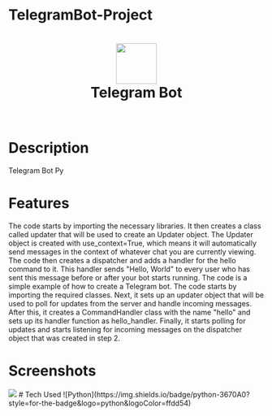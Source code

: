 # TelegramBot-Project

<div align="center">
      <h1> <img src="https://cdn4.telegram-cdn.org/file/ZShCmxYvMCg-tVEpM_qbqNXdhNqBalNr8efdGz0qO-UudsezoDDb325oURFv_P8e_rPgJVi1SbSSeZNLeMy2orvPyQOPBimzRcBM7b_FDqptLhdZyei14JZvLsQ4GLe0IBHvN9eGSF2TdUIYsozVNlroszQ2lse0tKIsoDDeogjeWP7XnWAeuiAPUotFdYRK4tULfV4iyN7RvF6KWPf25grsEmeUg2LoDWLfSpi5BUBCgNx6LPWaie-s4hynTVOxFL_8M29sb5TdXEKLs7Zy4N2OrC5A55J9LcF_6xhfRuJ66Qw18RrzAjab7RwwHX78a51HyaBBt4pkrxpLyGYTDA.jpg" width="80px"><br/>Telegram Bot</h1>
     </div>
<p align="center"> <a href="https://github.com/Kinto55/TelegramBot-Project" target="_blank"><img alt="" src="https://img.shields.io/badge/Website-EA4C89?style=normal&logo=dribbble&logoColor=white" style="vertical-align:center" /></a> <a href="https://www.linkedin.com/in/morris012345679/}" target="_blank"><img alt="" src="https://img.shields.io/badge/LinkedIn-0077B5?style=normal&logo=linkedin&logoColor=white" style="vertical-align:center" /></a> </p>

# Description
Telegram Bot Py

# Features
The code starts by importing the necessary libraries.
It then creates a class called updater that will be used to create an Updater object.
The Updater object is created with use_context=True, which means it will automatically send messages in the context of whatever chat you are currently viewing.
The code then creates a dispatcher and adds a handler for the hello command to it.
This handler sends "Hello, World" to every user who has sent this message before or after your bot starts running.
The code is a simple example of how to create a Telegram bot.
The code starts by importing the required classes.
Next, it sets up an updater object that will be used to poll for updates from the server and handle incoming messages. After this, it creates a CommandHandler class with the name "hello" and sets up its handler function as hello_handler.
Finally, it starts polling for updates and starts listening for incoming messages on the dispatcher object that was created in step 2.
# Screenshots
 <img src="https://imgs.developpaper.com/imgs/1981858-20201110214849857-1947645242.png">
# Tech Used
 ![Python](https://img.shields.io/badge/python-3670A0?style=for-the-badge&logo=python&logoColor=ffdd54)    
